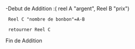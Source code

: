 -Debut de Addition :( reel A "argent", Reel B "prix")
   
	 Reel C "nombre de bonbon"=A-B 
   
	 retourner Reel C
 
 Fin de Addition
  
